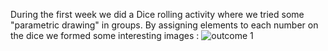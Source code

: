 During the first week we did a Dice rolling activity where we tried some "parametric drawing" in groups. 
By assigning elements to each number on the dice we formed some interesting images :
![outcome 1](https://user-images.githubusercontent.com/68723452/89516063-49143880-d81b-11ea-8121-7ea97e5ad448.jpg)
